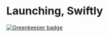 # Launching, Swiftly

[![Greenkeeper badge](https://badges.greenkeeper.io/CheshireSwift/launching-swiftly.svg)](https://greenkeeper.io/)
